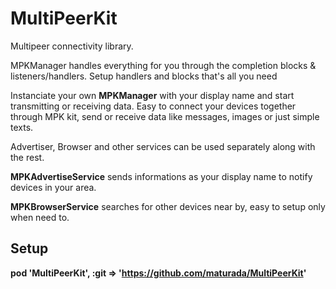 # MultiPeerKit
Multipeer connectivity library.

MPKManager handles everything for you through the completion blocks & listeners/handlers.
Setup handlers and blocks that's all you need

Instanciate your own **MPKManager** with your display name and start transmitting or receiving data.
Easy to connect your devices together through MPK kit, send or receive data like messages, images or just simple texts.
 
Advertiser, Browser and other services can be used separately along with the rest.

**MPKAdvertiseService** sends informations as your display name to notify devices in your area.

**MPKBrowserService** searches for other devices near by, easy to setup only when need to.

## Setup

**pod 'MultiPeerKit', :git => 'https://github.com/maturada/MultiPeerKit'**
